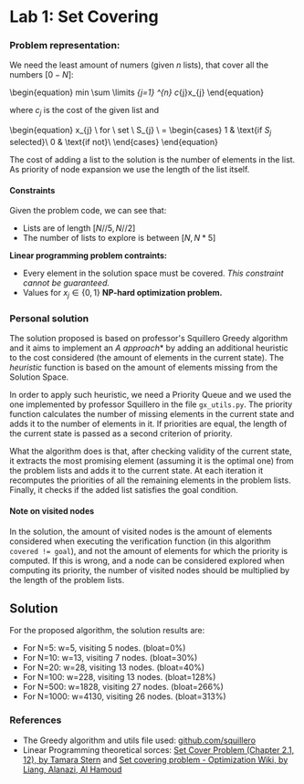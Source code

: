 # Lab 1: Set Covering

### Problem representation:
We need the least amount of numers (given *n* lists), that cover all the numbers $[0 - N]$:

\begin{equation}
min \sum \limits _{j=1} ^{n} c_{j}x_{j}
\end{equation}

where $c_{j}$ is the cost of the given list and 

\begin{equation}
x_{j} \ for \ set \ S_{j} \ = 
  \begin{cases}
    1 & \text{if $S_{j}$ selected}\\
    0 & \text{if not}\\
  \end{cases} 
\end{equation}

The cost of adding a list to the solution is the number of elements in the list. As priority of node expansion we use the length of the list itself. 

#### Constraints
Given the problem code, we can see that:
* Lists are of length $[N//5, N//2]$
* The number of lists to explore is between $[N, N*5]$

**Linear programming problem contraints:**
* Every element in the solution space must be covered. *This constraint cannot be guaranteed.*
* Values for $x_{j} \in \{0, 1\}$ 
**NP-hard optimization problem.** 

### Personal solution

The solution proposed is based on professor's Squillero Greedy algorithm and it aims to implement an **A* approach** by adding an additional heuristic to the cost considered (the amount of elements in the current state). The *heuristic* function is based on the amount of elements missing from the Solution Space. 

In order to apply such heuristic, we need a Priority Queue and we used the one implemented by professor Squillero in the file `gx_utils.py`. The priority function calculates the number of missing elements in the current state and adds it to the number of elements in it. If priorities are equal, the length of the current state is passed as a second criterion of priority. 

What the algorithm does is that, after checking validity of the current state, it extracts the most promising element (assuming it is the optimal one) from the problem lists and adds it to the current state. At each iteration it recomputes the priorities of all the remaining elements in the problem lists. Finally, it checks if the added list satisfies the goal condition. 

#### Note on visited nodes

In the solution, the amount of visited nodes is the amount of elements considered when executing the verification function (in this algorithm `covered != goal`), and not the amount of elements for which the priority is computed. If this is wrong, and a node can be considered explored when computing its priority, the number of visited nodes should be multiplied by the length of the problem lists.

## Solution

For the proposed algorithm, the solution results are:

* For N=5: w=5, visiting 5 nodes. (bloat=0%)
* For N=10: w=13, visiting 7 nodes. (bloat=30%)
* For N=20: w=28, visiting 13 nodes. (bloat=40%)
* For N=100: w=228, visiting 13 nodes. (bloat=128%)
* For N=500: w=1828, visiting 27 nodes. (bloat=266%)
* For N=1000: w=4130, visiting 26 nodes. (bloat=313%)

### References

* The Greedy algorithm and utils file used: [github.com/squillero](https://github.com/squillero/computational-intelligence/tree/master/2022-23)
* Linear Programming theoretical sorces: [Set Cover Problem (Chapter 2.1, 12), by Tamara Stern](https://math.mit.edu/~goemans/18434S06/setcover-tamara.pdf) and [Set covering problem - Optimization Wiki, by Liang, Alanazi, Al Hamoud ](https://optimization.cbe.cornell.edu/index.php?title=Set_covering_problem#:~:text=The%20set%20covering%20problem%20is,cover\)%20all%20of%20these%20elements.)